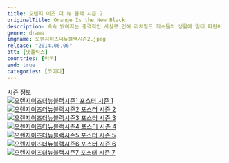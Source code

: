 ```yaml
---
title: 오렌지 이즈 더 뉴 블랙 시즌 2
originalTitle: Orange Is the New Black
description: 속속 밝혀지는 충격적인 사실로 인해 리치필드 죄수들의 생활에 일대 파란이 오고, 버릇없는 신참이 들어와 권력의 균형을 깬다. 더욱더 눈을 뗄 수 없는 대망의 시즌 2.
genre: drama
imgname: 오렌지이즈더뉴블랙시즌2.jpeg
release: "2014.06.06"
ott: [넷플릭스]
countries: [미국]
end: true
categories: [코미디]
---
```


<div class="title bold">시즌 정보</div>

<div class="season-list">
<div class="item">
<a href="https://lesflix.github.io/drama/오렌지이즈더뉴블랙시즌1" >
<img src="/poster/오렌지이즈더뉴블랙시즌1.jpeg" alt="오렌지이즈더뉴블랙시즌1 포스터 ">
시즌 1</a>
</div>

<div class="item">
<a href="https://lesflix.github.io/drama/오렌지이즈더뉴블랙시즌2" >
<img src="/poster/오렌지이즈더뉴블랙시즌2.jpeg" alt="오렌지이즈더뉴블랙시즌2 포스터 ">
시즌 2</a>
</div>

<div class="item">
<a href="https://lesflix.github.io/drama/오렌지이즈더뉴블랙시즌3" >
<img src="/poster/오렌지이즈더뉴블랙시즌3.jpeg" alt="오렌지이즈더뉴블랙시즌3 포스터 ">
시즌 3</a>
</div>

<div class="item">
<a href="https://lesflix.github.io/drama/오렌지이즈더뉴블랙시즌4" >
<img src="/poster/오렌지이즈더뉴블랙시즌4.jpeg" alt="오렌지이즈더뉴블랙시즌4 포스터 ">
시즌 4</a>
</div>

<div class="item">
<a href="https://lesflix.github.io/drama/오렌지이즈더뉴블랙시즌5" >
<img src="/poster/오렌지이즈더뉴블랙시즌5.jpeg" alt="오렌지이즈더뉴블랙시즌5 포스터 ">
시즌 5</a>
</div>

<div class="item">
<a href="https://lesflix.github.io/drama/오렌지이즈더뉴블랙시즌6" >
<img src="/poster/오렌지이즈더뉴블랙시즌6.jpeg" alt="오렌지이즈더뉴블랙시즌6 포스터 ">
시즌 6</a>
</div>

<div class="item">
<a href="https://lesflix.github.io/drama/오렌지이즈더뉴블랙시즌7" >
<img src="/poster/오렌지이즈더뉴블랙시즌7.jpeg" alt="오렌지이즈더뉴블랙시즌7 포스터 ">
시즌 7</a>
</div>
</div>
